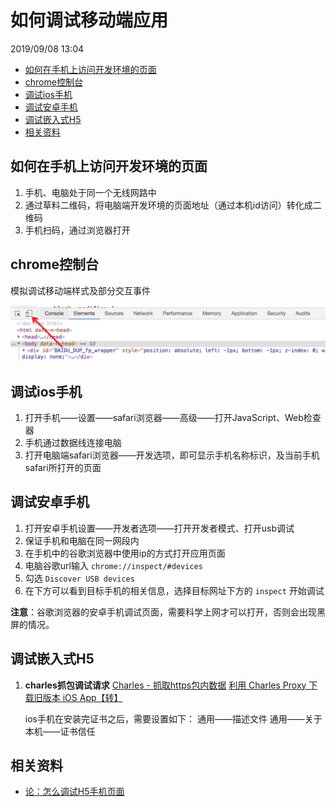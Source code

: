 # 如何调试移动端应用

2019/09/08 13:04

<!-- TOC -->

- [如何在手机上访问开发环境的页面](#如何在手机上访问开发环境的页面)
- [chrome控制台](#chrome控制台)
- [调试ios手机](#调试ios手机)
- [调试安卓手机](#调试安卓手机)
- [调试嵌入式H5](#调试嵌入式h5)
- [相关资料](#相关资料)

<!-- /TOC -->

## 如何在手机上访问开发环境的页面

1. 手机、电脑处于同一个无线网路中
2. 通过草料二维码，将电脑端开发环境的页面地址（通过本机id访问）转化成二维码
3. 手机扫码，通过浏览器打开

## chrome控制台

模拟调试移动端样式及部分交互事件

![chrome控制台模拟移动端调试样式](../assets/调试移动端H5页面.jpg)

## 调试ios手机

1. 打开手机——设置——safari浏览器——高级——打开JavaScript、Web检查器
2. 手机通过数据线连接电脑
3. 打开电脑端safari浏览器——开发选项，即可显示手机名称标识，及当前手机safari所打开的页面

## 调试安卓手机

1. 打开安卓手机设置——开发者选项——打开开发者模式、打开usb调试
2. 保证手机和电脑在同一网段内
3. 在手机中的谷歌浏览器中使用ip的方式打开应用页面
4. 电脑谷歌url输入 `chrome://inspect/#devices`
5. 勾选 `Discover USB devices`
6. 在下方可以看到目标手机的相关信息，选择目标网址下方的 `inspect` 开始调试

**注意**：谷歌浏览器的安卓手机调试页面，需要科学上网才可以打开，否则会出现黑屏的情况。

## 调试嵌入式H5

1. **charles抓包调试请求**
   [Charles - 抓取https包内数据](https://www.jianshu.com/p/9d7c4cb14f2c)
   [利用 Charles Proxy 下载旧版本 iOS App【转】](https://www.jianshu.com/p/0ed1ed8161f1)

   ios手机在安装完证书之后，需要设置如下：
   通用——描述文件
   通用——关于本机——证书信任

## 相关资料

- [论：怎么调试H5手机页面](https://www.jianshu.com/p/ef94d0813b6b)
